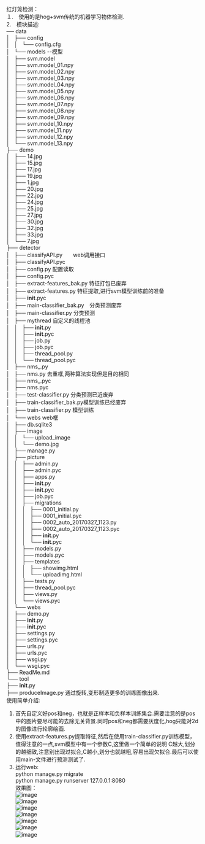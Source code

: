红灯笼检测：  
 １.　使用的是hog+svm传统的机器学习物体检测.   
 2.　模块描述:  
     ── data   
│   ├── config   
│   │   └── config.cfg   
│   └── models  --模型  
│       ├── svm.model  
│       ├── svm.model_01.npy  
│       ├── svm.model_02.npy  
│       ├── svm.model_03.npy  
│       ├── svm.model_04.npy  
│       ├── svm.model_05.npy  
│       ├── svm.model_06.npy  
│       ├── svm.model_07.npy  
│       ├── svm.model_08.npy  
│       ├── svm.model_09.npy  
│       ├── svm.model_10.npy  
│       ├── svm.model_11.npy  
│       ├── svm.model_12.npy  
│       └── svm.model_13.npy  
├── demo  
│   ├── 14.jpg  
│   ├── 15.jpg  
│   ├── 17.jpg  
│   ├── 19.jpg  
│   ├── 1.jpg  
│   ├── 20.jpg  
│   ├── 22.jpg  
│   ├── 24.jpg  
│   ├── 25.jpg  
│   ├── 27.jpg  
│   ├── 30.jpg  
│   ├── 32.jpg   
│   ├── 33.jpg  
│   └── 7.jpg  
├── detector   
│   ├── classifyAPI.py　　web调用接口  
│   ├── classifyAPI.pyc  
│   ├── config.py 配置读取  
│   ├── config.pyc   
│   ├── extract-features_bak.py 特征打包已废弃  
│   ├── extract-features.py 特征提取,进行svm模型训练前的准备  
│   ├── __init__.pyc   
│   ├── main-classifier_bak.py　分类预测废弃   
│   ├── main-classifier.py 分类预测  
│   ├── mythread 自定义的线程池  
│   │   ├── __init__.py   
│   │   ├── __init__.pyc   
│   │   ├── job.py   
│   │   ├── job.pyc   
│   │   ├── thread_pool.py   
│   │   └── thread_pool.pyc   
│   ├── nms_.py    
│   ├── nms.py 去重框,两种算法实现但是目的相同  
│   ├── nms_.pyc   
│   ├── nms.pyc   
│   ├── test-classifier.py 分类预测已近废弃  
│   ├── train-classifier_bak.py模型训练已经废弃   
│   ├── train-classifier.py 模型训练  
│   └── webs web框  
│       ├── db.sqlite3  
│       ├── image   
│       │   └── upload_image   
│       │       └── demo.jpg   
│       ├── manage.py   
│       ├── picture   
│       │   ├── admin.py   
│       │   ├── admin.pyc   
│       │   ├── apps.py   
│       │   ├── __init__.py   
│       │   ├── __init__.pyc   
│       │   ├── job.pyc    
│       │   ├── migrations   
│       │   │   ├── 0001_initial.py   
│       │   │   ├── 0001_initial.pyc   
│       │   │   ├── 0002_auto_20170327_1123.py   
│       │   │   ├── 0002_auto_20170327_1123.pyc  
│       │   │   ├── __init__.py  
│       │   │   └── __init__.pyc   
│       │   ├── models.py   
│       │   ├── models.pyc  
│       │   ├── templates    
│       │   │   ├── showimg.html  
│       │   │   └── uploadimg.html  
│       │   ├── tests.py   
│       │   ├── thread_pool.pyc   
│       │   ├── views.py     
│       │   └── views.pyc   
│       └── webs   
│           ├── demo.py   
│           ├── __init__.py   
│           ├── __init__.pyc   
│           ├── settings.py    
│           ├── settings.pyc  
│           ├── urls.py  
│           ├── urls.pyc  
│           ├── wsgi.py  
│           └── wsgi.pyc  
├── ReadMe.md   
└── tool   
    ├── __init__.py  
    ├── produceImage.py 通过旋转,变形制造更多的训练图像出来.  
使用简单介绍:  
   1. 首先自定义好pos和neg，也就是正样本和负样本训练集合.需要注意的是pos中的图片要尽可能的去除无关背景.同时pos和neg都需要灰度化,hog只能对2d
   的图像进行轮廓绘画.
   2. 使用extract-features.py提取特征,然后在使用train-classifier.py训练模型，值得注意的一点,svm模型中有一个参数C,这里做一个简单的说明
   C越大,划分的越细致,注意别出现过拟合,C越小,划分也就越粗,容易出现欠拟合.最后可以使用main-文件进行预测测试了.  
   3. 运行web:  
      python manage.py migrate  
      python manage.py runserver 127.0.0.1:8080  
 效果图：  
    ![image](https://github.com/gongxijun/lantern-detection/blob/master/demo/14.jpg)  
    ![image](https://github.com/gongxijun/lantern-detection/blob/master/demo/1.jpg)   
    ![image](https://github.com/gongxijun/lantern-detection/blob/master/demo/7.jpg)   
    ![image](https://github.com/gongxijun/lantern-detection/blob/master/demo/15.jpg)   
    ![image](https://github.com/gongxijun/lantern-detection/blob/master/demo/17.jpg)   
    ![image](https://github.com/gongxijun/lantern-detection/blob/master/demo/19.jpg)   
    ![image](https://github.com/gongxijun/lantern-detection/blob/master/demo/20.jpg)  　　
    
